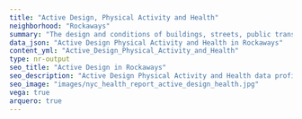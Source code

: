 ```yaml
---
title: "Active Design, Physical Activity and Health"
neighborhood: "Rockaways"
summary: "The design and conditions of buildings, streets, public transportation and parks influence physical activity, use of active transportation and other healthy behavior. A neighborhood's features can also impact the safety of its residents."
data_json: "Active Design Physical Activity and Health in Rockaways"
content_yml: "Active_Design_Physical_Activity_and_Health"
type: nr-output
seo_title: "Active Design in Rockaways"
seo_description: "Active Design Physical Activity and Health data profile for the Rockaways neighborhood of NYC."
seo_image: "images/nyc_health_report_active_design_health.jpg"
vega: true
arquero: true
---
```

